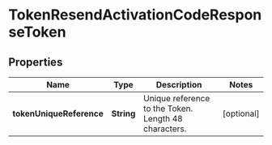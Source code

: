 

# TokenResendActivationCodeResponseToken


## Properties

| Name | Type | Description | Notes |
|------------ | ------------- | ------------- | -------------|
|**tokenUniqueReference** | **String** | Unique reference to the Token. Length 48 characters. |  [optional] |



